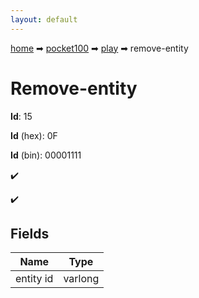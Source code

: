 ```yaml
---
layout: default
---
```


[home](/) ➡ [pocket100](/protocol/pocket100) ➡ [play](/protocol/pocket100/play) ➡ remove-entity

# Remove-entity

**Id**: 15

**Id** (hex): 0F

**Id** (bin): 00001111

✔️

✔️

## Fields

Name | Type
---|---
entity id | varlong

